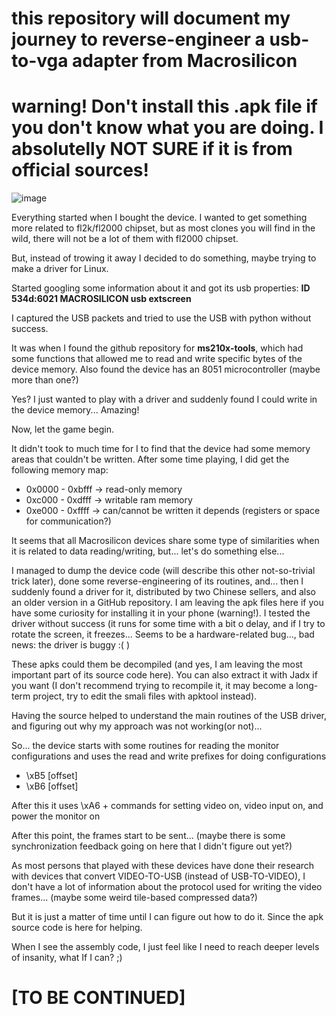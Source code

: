 

# this repository will document my journey to reverse-engineer a usb-to-vga adapter from Macrosilicon

# warning! Don't install this .apk file if you don't know what you are doing. I absolutelly NOT SURE if it is from official sources!

![image](https://user-images.githubusercontent.com/31348553/141840657-444c6f33-fbc0-47b8-8229-1087a71cb1d0.png)


Everything started when I bought the device. I wanted to get something more related to fl2k/fl2000 chipset, but as most clones you will find in the wild, there will not be a lot of them with fl2000 chipset.

But, instead of trowing it away I decided to do something, maybe trying to make a driver for Linux.

Started googling some information about it and got its usb properties:    __ID 534d:6021 MACROSILICON usb extscreen__

I captured the USB packets and tried to use the USB with python without success.

It was when I found the github repository for __ms210x-tools__, which had some functions that allowed me to read and write specific bytes of the device memory. Also found the device has an 8051 microcontroller (maybe more than one?)

Yes? I just wanted to play with a driver and suddenly found I could write in the device memory... Amazing!

Now, let the game begin.

It didn't took to much time for I to find that the device had some memory areas that couldn't be written. After some time playing, I did get the following memory map:

* 0x0000 - 0xbfff -> read-only memory
* 0xc000 - 0xdfff -> writable ram memory
* 0xe000 - 0xffff -> can/cannot be written it depends (registers or space for communication?)

It seems that all Macrosilicon devices share some type of similarities when it is related to data reading/writing, but... let's do something else...

I managed to dump the device code (will describe this other not-so-trivial trick later), done some reverse-engineering of its routines, and... then I suddenly found a driver for it, distributed by two Chinese sellers, and also an older version in a GitHub repository. I am leaving the apk files here if you have some curiosity for installing it in your phone (warning!). I tested the driver without success (it runs for some time with a bit o delay, and if I try to rotate the screen, it freezes... Seems to be a hardware-related bug..., bad news: the driver is buggy :( )

These apks could them be decompiled (and yes, I am leaving the most important part of its source code here). You can also extract it with Jadx if you want (I don't recommend trying to recompile it, it may become a long-term project, try to edit the smali files with apktool instead).

Having the source helped to understand the main routines of the USB driver, and figuring out why my approach was not working(or not)...

So... the device starts with some routines for reading the monitor configurations and uses the read and write prefixes for doing configurations 

* \xB5 [offset]
* \xB6 [offset]

After this it uses \xA6 + commands for setting video on, video input on, and power the monitor on

After this point, the frames start to be sent... (maybe there is some synchronization feedback going on here that I didn't figure out yet?)

As most persons that played with these devices have done their research with devices that convert VIDEO-TO-USB (instead of USB-TO-VIDEO), I don't have a lot of information about the protocol used for writing the video frames... (maybe some weird tile-based compressed data?)

But it is just a matter of time until I can figure out how to do it. Since the apk source code is here for helping.

When I see the assembly code, I just feel like I need to reach deeper levels of insanity, what If I can? ;)

# \[TO BE CONTINUED\]

